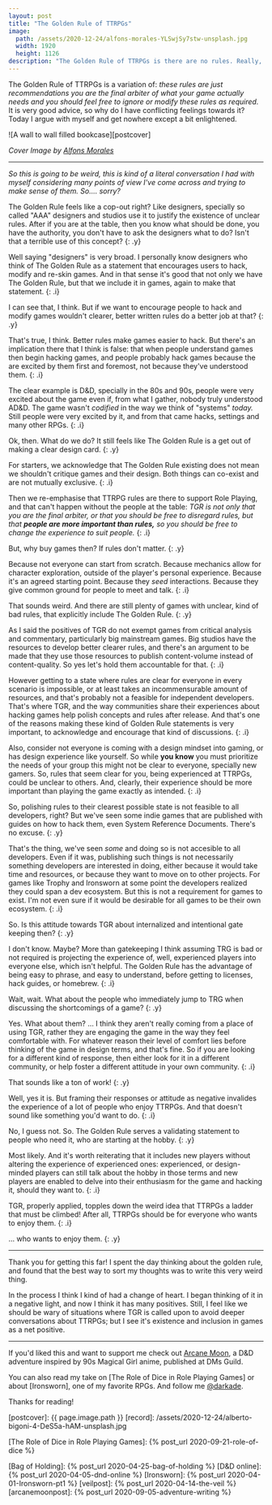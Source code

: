 ```yaml
---
layout: post
title: "The Golden Rule of TTRPGs"
image:
  path: /assets/2020-12-24/alfons-morales-YLSwjSy7stw-unsplash.jpg
  width: 1920
  height: 1126
description: "The Golden Rule of TTRPGs is there are no rules. Really, it's all about making the game what you want it to be. But that's weird right? Today it gets weirder."
---
```


The Golden Rule of TTRPGs is a variation of: _these rules are just recommendations you are the final arbiter of what your game actually needs and you should feel free to ignore or modify these rules as required._ It is very good advice, so why do I have conflicting feelings towards it? Today I argue with myself and get nowhere except a bit enlightened.

![A wall to wall filled bookcase][postcover]

<!--more-->

_Cover Image by [Alfons Morales]_

---

_So this is going to be weird, this is kind of a literal conversation I had with myself considering many points of view I've come across and trying to make sense of them. So.... sorry?_

The Golden Rule feels like a cop-out right? Like designers, specially so called "AAA" designers and studios use it to justify the existence of unclear rules. After if you are at the table, then you know what should be done, you have the authority, you don't have to ask the designers what to do? Isn't that a terrible use of this concept?
{: .y}

Well saying "designers" is very broad. I personally know designers who think of The Golden Rule as a statement that encourages users to hack, modify and re-skin games. And in that sense it's good that not only we have The Golden Rule, but that we include it in games, again to make that statement.
{: .i}

I can see that, I think. But if we want to encourage people to hack and modify games wouldn't clearer, better written rules do a better job at that?
{: .y}

That's true, I think. Better rules make games easier to hack. But there's an implication there that I think is false: that when people understand games then begin hacking games, and people probably hack games because the are excited by them first and foremost, not because they've understood them.
{: .i}

The clear example is D&D, specially in the 80s and 90s, people were very excited about the game even if, from what I gather, nobody truly understood AD&D. The game wasn't _codified_ in the way we think of "systems" _today._ Still people were very excited by it, and from that came hacks, settings and many other RPGs.
{: .i}

Ok, then. What do we do? It still feels like The Golden Rule is a get out of making a clear design card.
{: .y}

For starters, we acknowledge that The Golden Rule existing does not mean we shouldn't critique games and their design. Both things can co-exist and are not mutually exclusive.
{: .i}

Then we re-emphasise that TTRPG rules are there to support Role Playing, and that can't happen without the people at the table: _TGR is not only that you are the final arbiter, or that you should be free to disregard rules, but that **people are more important than rules,** so you should be free to change the experience to suit people._
{: .i}


But, why buy games then? If rules don't matter.
{: .y}

Because not everyone can start from scratch. Because mechanics allow for character exploration, outside of the player's personal experience. Because it's an agreed starting point. Because they _seed_ interactions. Because they give common ground for people to meet and talk.
{: .i}

That sounds weird. And there are still plenty of games with unclear, kind of bad rules, that explicitly include The Golden Rule.
{: .y}

As I said the positives of TGR do not exempt games from critical analysis and commentary, particularly big mainstream games. Big studios have the resources to develop better clearer rules, and there's an argument to be made that they use those resources to publish content-volume instead of content-quality. So yes let's hold them accountable for that.
{: .i}

However getting to a state where rules are clear for everyone in every scenario is impossible, or at least takes an incommensurable amount of resources, and that's probably not a feasible for independent developers. That's where TGR, and the way communities share their experiences about hacking games help polish concepts and rules after release. And that's one of the reasons making these kind of Golden Rule statements is very important, to acknowledge and encourage that kind of discussions.
{: .i}

Also, consider not everyone is coming with a design mindset into gaming, or has design experience like yourself. So while **you know** you must prioritize the needs of your group this might not be clear to everyone, specially new gamers. So, rules that seem clear for you, being experienced at TTRPGs, could be unclear to others. And, clearly, their experience should be more important than playing the game exactly as intended.
{: .i}

So, polishing rules to their clearest possible state is not feasible to all developers, right? But we've seen some indie games that are published with guides on how to hack them, even System Reference Documents. There's no excuse.
{: .y}

That's the thing, we've seen _some_ and doing so is not accesible to all developers. Even if it was, publishing such things is not necessarily something developers are interested in doing, either because it would take time and resources, or because they want to move on to other projects. For games like Trophy and Ironsworn at some point the developers realized they could span a dev ecosystem. But this is not a requirement for games to exist. I'm not even sure if it would be desirable for all games to be their own ecosystem.
{: .i}

So. Is this attitude towards TGR about internalized and intentional gate keeping then?
{: .y}

I don't know. Maybe? More than gatekeeping I think assuming TRG is bad or not required is projecting the experience of, well, experienced players into everyone else, which isn't helpful. The Golden Rule has the advantage of being easy to phrase, and easy to understand, before getting to licenses, hack guides, or homebrew.
{: .i}

Wait, wait. What about the people who immediately jump to TRG when discussing the shortcomings of a game?
{: .y}

Yes. What about them? ... I think they aren't really coming from a place of using TGR, rather they are engaging the game in the way they feel comfortable with. For whatever reason their level of comfort lies before thinking of the game in design terms, and that's fine. So if you are looking for a different kind of response, then either look for it in a different community, or help foster a different attitude in your own community.
{: .i}

That sounds like a ton of work!
{: .y}

Well, yes it is. But framing their responses or attitude as negative invalides the experience of a lot of people who enjoy TTRPGs. And that doesn't sound like something you'd want to do.
{: .i}

No, I guess not. So. The Golden Rule serves a validating statement to people who need it, who are starting at the hobby.
{: .y}

Most likely. And it's worth reiterating that it includes new players without altering the experience of experienced ones: experienced, or design-minded players can still talk about the hobby in those terms and new players are enabled to delve into their enthusiasm for the game and hacking it, should they want to.
{: .i}

TGR, properly applied, topples down the weird idea that TTRPGs a ladder that must be climbed! After all, TTRPGs should be for everyone who wants to enjoy them.
{: .i}

... who wants to enjoy them.
{: .y}

---


Thank you for getting this far! I spent the day thinking about the golden rule, and found that the best way to sort my thoughts was to write this very weird thing.

In the process I think I kind of had a change of heart. I began thinking of it in a negative light, and now I think it has many positives. Still, I feel like we should be wary of situations where TGR is called upon to avoid deeper conversations about TTRPGs; but I see it's existence and inclusion in games as a net positive.

---

If you'd liked this and want to support me check out [Arcane Moon], a D&D adventure inspired by 90s Magical Girl anime, published at DMs Guild.

You can also read my take on [The Role of Dice in Role Playing Games] or about [Ironsworn], one of my favorite RPGs. And follow me [@darkade].

Thanks for reading!

<style>
  p.y::before { content: "Y: "; font-weight: bold; }
  p.y { color: #4728D7 }

  p.i::before { content: "I: "; font-weight: bold; }
  p.i { color: #D72860}
</style>


<!--Images-->
[postcover]: {{ page.image.path }}
[record]: /assets/2020-12-24/alberto-bigoni-4-DeS5a-hAM-unsplash.jpg

<!--Credits-->

[Alfons Morales]: https://unsplash.com/@alfonsmc10

<!--Internal-Links-->
[The Role of Dice in Role Playing Games]: {% post_url 2020-09-21-role-of-dice %}

[Bag of Holding]: {% post_url 2020-04-25-bag-of-holding %}
[D&D online]: {% post_url 2020-04-05-dnd-online %}
[Ironsworn]: {% post_url 2020-04-01-Ironsworn-pt1 %}
[veilpost]: {% post_url 2020-04-14-the-veil %}
[arcanemoonpost]: {% post_url 2020-09-05-adventure-writing %}

<!--Self Promo-->
[@darkade]: https://twitter.com/darkade
[failing forwards]: https://youtu.be/l1zaNJrXi5Y
[Warlock Pixieland]: https://twitter.com/search?q=(%23warlockpixieland)&f=live

[Arcane Moon]: https://bit.ly/ArcaneMoon

<!--External-Links-->
